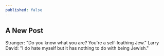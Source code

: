 ```yaml
---
published: false
---
```

## A New Post

Stranger: "Do you know what you are? You're a self-loathing Jew."
Larry David: "I do hate myself but it has nothing to do with being Jewish."

